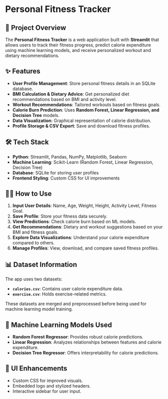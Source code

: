 # Personal Fitness Tracker

## 📌 Project Overview
The **Personal Fitness Tracker** is a web application built with **Streamlit** that allows users to track their fitness progress, predict calorie expenditure using machine learning models, and receive personalized workout and dietary recommendations.

## ✨ Features
- **User Profile Management**: Store personal fitness details in an SQLite database.
- **BMI Calculation & Dietary Advice**: Get personalized diet recommendations based on BMI and activity level.
- **Workout Recommendations**: Tailored workouts based on fitness goals.
- **Calorie Burn Prediction**: Uses **Random Forest, Linear Regression, and Decision Tree** models.
- **Data Visualization**: Graphical representation of calorie distribution.
- **Profile Storage & CSV Export**: Save and download fitness profiles.

## 🛠️ Tech Stack
- **Python**: Streamlit, Pandas, NumPy, Matplotlib, Seaborn
- **Machine Learning**: Scikit-Learn (Random Forest, Linear Regression, Decision Tree)
- **Database**: SQLite for storing user profiles
- **Frontend Styling**: Custom CSS for UI improvements


## 🏋️‍♂️ How to Use
1. **Input User Details**: Name, Age, Weight, Height, Activity Level, Fitness Goal.
2. **Save Profile**: Store your fitness data securely.
3. **View Predictions**: Check calorie burn based on ML models.
4. **Get Recommendations**: Dietary and workout suggestions based on your BMI and fitness goals.
5. **Explore Data Visualizations**: Understand your calorie expenditure compared to others.
6. **Manage Profiles**: View, download, and compare saved fitness profiles.

## 📊 Dataset Information
The app uses two datasets:
- **`calories.csv`**: Contains user calorie expenditure data.
- **`exercise.csv`**: Holds exercise-related metrics.

These datasets are merged and preprocessed before being used for machine learning model training.

## 🤖 Machine Learning Models Used
- **Random Forest Regressor**: Provides robust calorie predictions.
- **Linear Regression**: Analyzes relationships between features and calorie expenditure.
- **Decision Tree Regressor**: Offers interpretability for calorie predictions.

## 🎨 UI Enhancements
- Custom CSS for improved visuals.
- Embedded logo and stylized headers.
- Interactive sidebar for user input.

